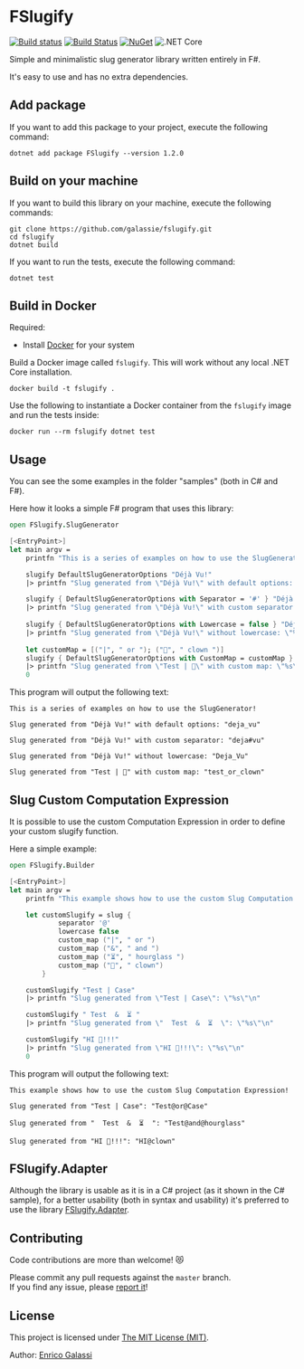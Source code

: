 # FSlugify

[![Build status](https://ci.appveyor.com/api/projects/status/7xa66bc8a9ruw5wm?svg=true)](https://ci.appveyor.com/project/galassie/fslugify) [![Build Status](https://travis-ci.org/galassie/fslugify.svg?branch=master)](https://travis-ci.org/galassie/fslugify) [![NuGet](https://img.shields.io/nuget/v/FSlugify.svg)](https://nuget.org/packages/FSlugify) ![.NET Core](https://github.com/galassie/fslugify/workflows/.NET%20Core/badge.svg?branch=master)

Simple and minimalistic slug generator library written entirely in F#.

It's easy to use and has no extra dependencies.

## Add package

If you want to add this package to your project, execute the following command:

``` shell
dotnet add package FSlugify --version 1.2.0
```

## Build on your machine

If you want to build this library on your machine, execute the following commands:

``` shell
git clone https://github.com/galassie/fslugify.git
cd fslugify
dotnet build
```

If you want to run the tests, execute the following command:

``` shell
dotnet test
```

## Build in Docker

Required:
- Install [Docker](https://hub.docker.com/search/?type=edition&offering=community) for your system

Build a Docker image called `fslugify`. This will work without any local .NET Core installation.

```shell
docker build -t fslugify .
```

Use the following to instantiate a Docker container from the `fslugify` image and run the tests inside:

```shell
docker run --rm fslugify dotnet test
```

## Usage

You can see the some examples in the folder "samples" (both in C# and F#).

Here how it looks a simple F# program that uses this library:

``` fsharp
open FSlugify.SlugGenerator

[<EntryPoint>]
let main argv =
    printfn "This is a series of examples on how to use the SlugGenerator!\n"

    slugify DefaultSlugGeneratorOptions "Déjà Vu!"
    |> printfn "Slug generated from \"Déjà Vu!\" with default options: \"%s\"\n"

    slugify { DefaultSlugGeneratorOptions with Separator = '#' } "Déjà Vu!"
    |> printfn "Slug generated from \"Déjà Vu!\" with custom separator: \"%s\"\n"
    
    slugify { DefaultSlugGeneratorOptions with Lowercase = false } "Déjà Vu!"
    |> printfn "Slug generated from \"Déjà Vu!\" without lowercase: \"%s\"\n"
    
    let customMap = [("|", " or "); ("🤡", " clown ")]
    slugify { DefaultSlugGeneratorOptions with CustomMap = customMap } "Test | 🤡"
    |> printfn "Slug generated from \"Test | 🤡\" with custom map: \"%s\"\n"
    0

```
This program will output the following text:

``` shell
This is a series of examples on how to use the SlugGenerator!

Slug generated from "Déjà Vu!" with default options: "deja_vu"

Slug generated from "Déjà Vu!" with custom separator: "deja#vu"

Slug generated from "Déjà Vu!" without lowercase: "Deja_Vu"

Slug generated from "Test | 🤡" with custom map: "test_or_clown"

```

## Slug Custom Computation Expression

It is possible to use the custom Computation Expression in order to define your custom slugify function.

Here a simple example:

``` fsharp
open FSlugify.Builder

[<EntryPoint>]
let main argv =
    printfn "This example shows how to use the custom Slug Computation Expression!\n"

    let customSlugify = slug {
            separator '@'
            lowercase false
            custom_map ("|", " or ")
            custom_map ("&", " and ")
            custom_map ("⏳", " hourglass ")
            custom_map ("🤡", " clown")
        }

    customSlugify "Test | Case"
    |> printfn "Slug generated from \"Test | Case\": \"%s\"\n"

    customSlugify " Test  &  ⏳ "
    |> printfn "Slug generated from \"  Test  &  ⏳  \": \"%s\"\n"

    customSlugify "HI 🤡!!!"
    |> printfn "Slug generated from \"HI 🤡!!!\": \"%s\"\n"
    0

```
This program will output the following text:

``` shell
This example shows how to use the custom Slug Computation Expression!

Slug generated from "Test | Case": "Test@or@Case"

Slug generated from "  Test  &  ⏳  ": "Test@and@hourglass"

Slug generated from "HI 🤡!!!": "HI@clown"

```

## FSlugify.Adapter

Although the library is usable as it is in a C# project (as it shown in the C# sample), for a better usability (both in syntax and usability) it's preferred to use the library [FSlugify.Adapter](https://github.com/galassie/fslugify-adapter). 

## Contributing

Code contributions are more than welcome! 😻

Please commit any pull requests against the `master` branch.  
If you find any issue, please [report it](https://github.com/galassie/fslugify/issues)!

## License

This project is licensed under [The MIT License (MIT)](https://raw.githubusercontent.com/galassie/fslugify/master/LICENSE.md).

Author: [Enrico Galassi](https://twitter.com/enricogalassi88)

